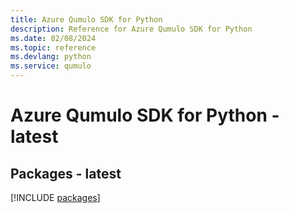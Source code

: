 ```yaml
---
title: Azure Qumulo SDK for Python
description: Reference for Azure Qumulo SDK for Python
ms.date: 02/08/2024
ms.topic: reference
ms.devlang: python
ms.service: qumulo
---
```

# Azure Qumulo SDK for Python - latest
## Packages - latest
[!INCLUDE [packages](qumulo-index.md)]